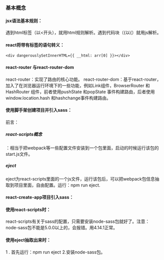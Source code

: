 ### 基本概念

#### jsx语法基本规则：
遇到html标签（以<开头），就用html规则解析。遇到代码块（{以{）就用js解析。

#### react将带有标签的语句转义：
```
<div dangerouslySetInnerHTML={{ __html: arr[0] }}></div>
```
#### react-router 与react-router-dom
react-router：实现了路由的核心功能。
react-router-dom：基于react-router，加入了在浏览器运行环境下的一些功能，例如Link组件，BrowserRouter 和 HashRouter 组件，前者使用pushState 和popState 事件构建路由，后者使用window.location.hash 和hashchange事件构建路由。

#### 使用脚手架创建项目并引入sass：
前言：
##### react-scripts概念
：相当于把webpack等一些配置文件安装到一个包里面，启动的时候运行该包的start.js文件。
##### eject
eject为react-scripts里面的一个js文件，运行该包后，可以把webpack包信息抽取到项目里面，自由配置。运行：npm run eject.

#### react-create-app项目引入sass：
#### 使用react-scripts时：
react-scripts有关于sass的配置，只需要安装node-sass包就好了。注意：node-sass包不能是5.0.0以上的，会报错。用4.14.1正常。

#### 使用eject抽取出来时：
1 . 首先运行：npm run eject
2.安装node-sass包。

